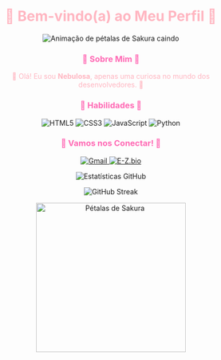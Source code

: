 <h1 align="center" style="color:#FFB6C1;">🌸 Bem-vindo(a) ao Meu Perfil 🌸</h1>

<p align="center">
  <img src="https://i.pinimg.com/originals/8e/2b/8c/8e2b8c72a993b3e84b7b2b373eef623e.gif" alt="Animação de pétalas de Sakura caindo" />
</p>

<h3 align="center" style="color:#FF69B4;">🌸 Sobre Mim 🌸</h3>
<p align="center" style="color:#FFB6C1;">
  🌸 Olá! Eu sou <strong>Nebulosa</strong>, apenas uma curiosa no mundo dos desenvolvedores. 🌸<br>
</p>

<h3 align="center" style="color:#FF69B4;">🌸 Habilidades 🌸</h3>
<p align="center">
  <img src="https://img.shields.io/badge/HTML5-FFB6C1?style=for-the-badge&logo=html5&logoColor=white" alt="HTML5" />
  <img src="https://img.shields.io/badge/CSS3-FF69B4?style=for-the-badge&logo=css3&logoColor=white" alt="CSS3" />
  <img src="https://img.shields.io/badge/JavaScript-FFC0CB?style=for-the-badge&logo=javascript&logoColor=white" alt="JavaScript" />
  <img src="https://img.shields.io/badge/Python-FF69B4?style=for-the-badge&logo=python&logoColor=white" alt="Python" />
</p>

<h3 align="center" style="color:#FF69B4;">🌸 Vamos nos Conectar! 🌸</h3>
<p align="center">
  <a href="mailto:nebulosahub@gmail.com" target="_blank">
    <img src="https://img.shields.io/badge/Gmail-FFB6C1?style=for-the-badge&logo=gmail&logoColor=white" alt="Gmail" />
  </a>
  <a href="https://e-z.bio/neb.ul" target="_blank">
    <img src="https://img.shields.io/badge/E--Z.bio-FF69B4?style=for-the-badge&logo=linktree&logoColor=white" alt="E-Z.bio" />
  </a>

<p align="center">
  <img src="https://github-readme-stats.vercel.app/api?username=seuusername&show_icons=true&theme=rose_pine&title_color=FF69B4&icon_color=FFC0CB&text_color=FFB6C1&bg_color=ffffff" alt="Estatísticas GitHub" />
</p>

<p align="center">
  <img src="https://github-readme-streak-stats.herokuapp.com/?user=seuusername&theme=pink&background=FFFFFF" alt="GitHub Streak" />
</p>

<div align="center">
  <img src="https://i.pinimg.com/originals/bf/24/98/bf24988b9b0331dbf85f23e664b8f23d.gif" alt="Pétalas de Sakura" width="300px"/>
</div>
